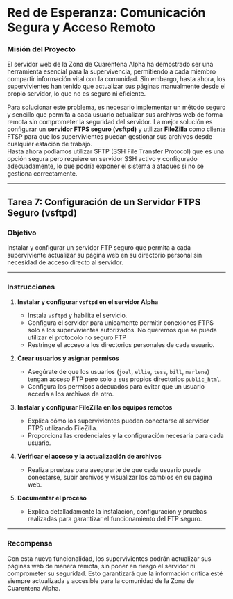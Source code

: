 # **Red de Esperanza: Comunicación Segura y Acceso Remoto**  

### **Misión del Proyecto**  
El servidor web de la Zona de Cuarentena Alpha ha demostrado ser una herramienta esencial para la supervivencia, permitiendo a cada miembro compartir información vital con la comunidad. Sin embargo, hasta ahora, los supervivientes han tenido que actualizar sus páginas manualmente desde el propio servidor, lo que no es seguro ni eficiente.  

Para solucionar este problema, es necesario implementar un método seguro y sencillo que permita a cada usuario actualizar sus archivos web de forma remota sin comprometer la seguridad del servidor. La mejor solución es configurar un **servidor FTPS seguro (vsftpd)** y utilizar **FileZilla** como cliente FTSP para que los supervivientes puedan gestionar sus archivos desde cualquier estación de trabajo.  
Hasta ahora podiamos utilizar SFTP (SSH File Transfer Protocol) que es una opción segura pero requiere un servidor SSH activo y configurado adecuadamente, lo que podría exponer el sistema a ataques si no se gestiona correctamente.

---

## **Tarea 7: Configuración de un Servidor FTPS Seguro (vsftpd)**  

### **Objetivo**  
Instalar y configurar un servidor FTP seguro que permita a cada superviviente actualizar su página web en su directorio personal sin necesidad de acceso directo al servidor.  

---

### **Instrucciones**  

1. **Instalar y configurar `vsftpd` en el servidor Alpha**  
   - Instala `vsftpd` y habilita el servicio.  
   - Configura el servidor para unicamente permitir conexiones FTPS solo a los supervivientes autorizados. No queremos que se pueda utilizar el protocolo no seguro FTP  
   - Restringe el acceso a los directorios personales de cada usuario.  

2. **Crear usuarios y asignar permisos**  
   - Asegúrate de que los usuarios (`joel`, `ellie`, `tess`, `bill`, `marlene`) tengan acceso FTP pero solo a sus propios directorios `public_html`.  
   - Configura los permisos adecuados para evitar que un usuario acceda a los archivos de otro.  

3. **Instalar y configurar FileZilla en los equipos remotos**  
   - Explica cómo los supervivientes pueden conectarse al servidor FTPS utilizando FileZilla.  
   - Proporciona las credenciales y la configuración necesaria para cada usuario.  

4. **Verificar el acceso y la actualización de archivos**  
   - Realiza pruebas para asegurarte de que cada usuario puede conectarse, subir archivos y visualizar los cambios en su página web.  

5. **Documentar el proceso**  
   - Explica detalladamente la instalación, configuración y pruebas realizadas para garantizar el funcionamiento del FTP seguro.  

---

### **Recompensa**  
Con esta nueva funcionalidad, los supervivientes podrán actualizar sus páginas web de manera remota, sin poner en riesgo el servidor ni comprometer su seguridad. Esto garantizará que la información crítica esté siempre actualizada y accesible para la comunidad de la Zona de Cuarentena Alpha.  
